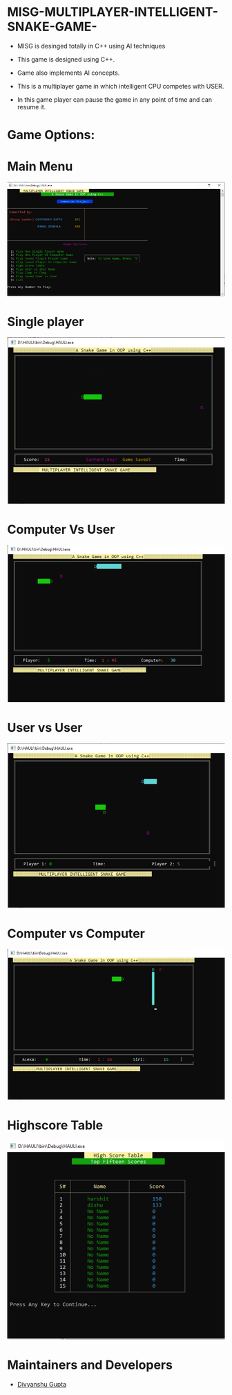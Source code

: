 # MISG-MULTIPLAYER-INTELLIGENT-SNAKE-GAME-
- MISG is desinged totally in C++  using AI techniques

- This game is designed using C++.
- Game also implements AI concepts.
- This is a multiplayer game in which intelligent CPU competes with USER. 
- In this game player can pause the game in any point of time and can resume it.

# Game Options:

# Main Menu
<img src = "/Camera Roll/MAIN_MENU_SCREEN.PNG" /> 

# Single player 
<img src = "/Camera Roll/Single_player.PNG" /> 

# Computer Vs User
<img src = "/Camera Roll/Player_vs_Comp.PNG" /> 

# User vs User
<img src = "/Camera Roll/User_vs_user.PNG" /> 

# Computer vs Computer
<img src = "/Camera Roll/comp_vs_comp.PNG" /> 

# Highscore Table
<img src = "/Camera Roll/highscore_table.PNG" /> 

 


# Maintainers and Developers
 - [Divyanshu Gupta](https://github.com/divyanshuguptaososofficial)



